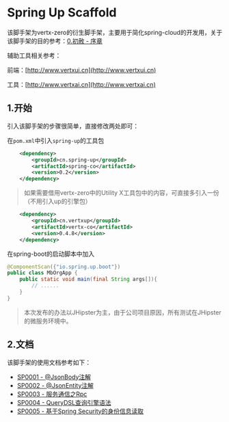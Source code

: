 # Spring Up Scaffold

该脚手架为vertx-zero的衍生脚手架，主要用于简化spring-cloud的开发用，关于该脚手架的目的参考：[0.初赦 - 序章](/0chu-she-xu-zhang.md)

辅助工具相关参考：

前端：[http://www.vertxui.cn](http://www.vertxui.cn)

工具：[http://www.vertxai.cn](http://www.vertxai.cn)

## 1.开始

引入该脚手架的步骤很简单，直接修改两处即可：

在`pom.xml`中引入`spring-up`的工具包

```xml
    <dependency>
        <groupId>cn.spring-up</groupId>
        <artifactId>spring-co</artifactId>
        <version>0.2</version>
    </dependency>
```

> 如果需要借用vertx-zero中的Utility X工具包中的内容，可直接多引入一份（不用引入up的引擎包）

```xml
    <dependency>
        <groupId>cn.vertxup</groupId>
        <artifactId>vertx-co</artifactId>
        <version>0.4.8</version>
    </dependency>
```

在spring-boot的启动脚本中加入

```java
@ComponentScan({"io.spring.up.boot"})
public class MbOrgApp {
    public static void main(final String args[]){
        // ......
    }
}
```

> 本次发布的办法以JHipster为主，由于公司项目原因，所有测试在JHipster的微服务环境中。

## 2.文档

该脚手架的使用文档参考如下：

* [SP0001 - @JsonBody注解](/sp0001-jsonbodyzhu-jie.md)
* [SP0002 - @JsonEntity注解](/sp0002-jsonentityzhu-jie.md)
* [SP0003 - 服务通信之Rpc](/sp0003-fu-wu-tong-xin-zhi-rpc.md)
* [SP0004 - QueryDSL查询引擎语法](/sp0004-querydslcha-xun-yin-qing-yu-fa.md)
* [SP0005 - 基于Spring Security的身份信息读取](/sp0005-ji-yu-spring-security-de-shen-fen-xin-xi-du-qu.md)



